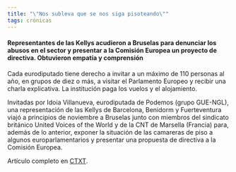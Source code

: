 ```yaml
---
title: "\"Nos subleva que se nos siga pisoteando\""
tags: crónicas
---
```

#### Representantes de las Kellys acudieron a Bruselas para denunciar los abusos en el sector y presentar a la Comisión Europea un proyecto de directiva. Obtuvieron empatía y comprensión

Cada eurodiputado tiene derecho a invitar a un máximo de 110 personas al año, en grupos de diez o más, a visitar el Parlamento Europeo y recibir una charla explicativa. La institución paga los vuelos y el alojamiento.

Invitadas por Idoia Villanueva, eurodiputada de Podemos (grupo GUE-NGL), una representación de las Kellys de Barcelona, Benidorm y Fuerteventura viajó a principios de noviembre a Bruselas junto con miembros del sindicato británico United Voices of the World y de la CNT de Marsella (Francia) para, además de lo anterior, exponer la situación de las camareras de piso a algunos europarlamentarios y presentar una propuesta de directiva a la Comisión Europea.

Artículo completo en [CTXT](https://ctxt.es/es/20191113/Politica/29431/kellys-camareras-de-piso-idoia-villanueva-comision-europea-elena-de-sus.htm).
